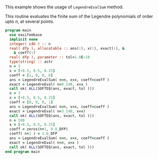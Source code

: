 This example shows the usage of `LegendreEvalSum` method.

This routine evaluates the finite sum of the Legendre polynomials of order upto n, at several points.

```fortran
program main
  use easifembase
  implicit none
  integer( i4b ) :: n
  real( dfp ), allocatable :: ans(:), x(:), exact(:), &
    & coeff(:)
  real( dfp ), parameter :: tol=1.0E-10
  type(string) :: astr
  n = 3
  x = [-0.5, 0.5, 0.25]
  coeff = [1, 0, 0, 0]
  ans = LegendreEvalSum( n=n, x=x, coeff=coeff )
  exact = LegendreEval( n=0_I4B, x=x )
  call ok( ALL(SOFTEQ(ans, exact, tol )))
  n = 3
  x = [-0.5, 0.5, 0.25]
  coeff = [0, 0, 0, 1]
  ans = LegendreEvalSum( n=n, x=x, coeff=coeff )
  exact = LegendreEval( n=3_I4B, x=x)
  call ok( ALL(SOFTEQ(ans, exact, tol )))
  n = 100
  x = [-0.5, 0.5, 0.25]
  coeff = zeros(n+1, 0.0_DFP)
  coeff( n+1 ) = 1.0_DFP
  ans = LegendreEvalSum( n=n, x=x, coeff=coeff )
  exact = LegendreEval( n=n, x=x )
  call ok( ALL(SOFTEQ(ans, exact, tol )))
end program main
```
